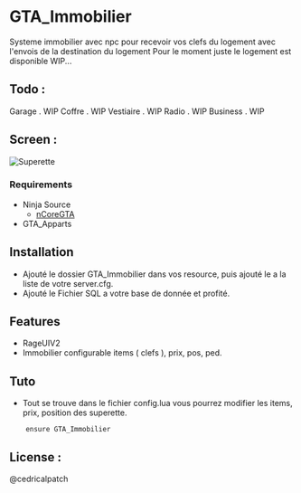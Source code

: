 # GTA_Immobilier
Systeme immobilier avec npc pour recevoir vos clefs du logement avec l'envois de la destination du logement
Pour le moment juste le logement est disponible WIP...

## Todo :

Garage . WIP
Coffre . WIP
Vestiaire . WIP
Radio . WIP
Business . WIP

## Screen :
![Superette](https://media.discordapp.net/attachments/700050943995281452/833825046560636938/218_20210419194940_1.png?width=948&height=519)


### Requirements
* Ninja Source
  * [nCoreGTA](https://github.com/NinjaSourceV2/nCoreGTA)
* GTA_Apparts


## Installation
- Ajouté le dossier GTA_Immobilier dans vos resource, puis ajouté le a la liste de votre server.cfg.
- Ajouté le Fichier SQL a votre base de donnée et profité.

## Features
- RageUIV2
- Immobilier configurable items ( clefs ), prix, pos, ped.


## Tuto
- Tout se trouve dans le fichier config.lua vous pourrez modifier les items, prix, position des superette.

```
    ensure GTA_Immobilier
```

## License :
@cedricalpatch

